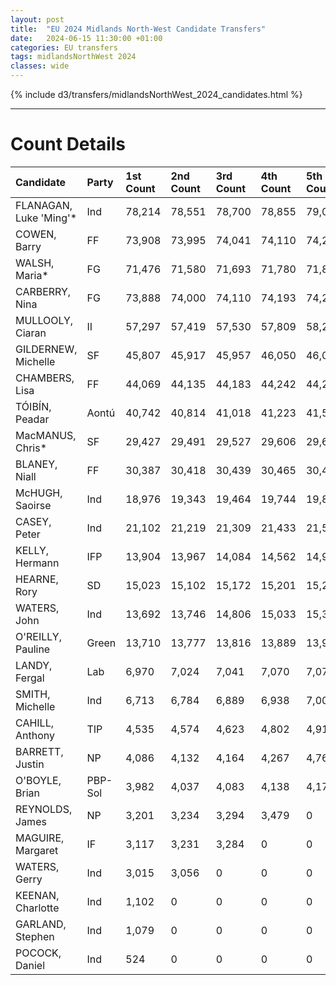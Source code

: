 ```yaml
---
layout: post
title:  "EU 2024 Midlands North-West Candidate Transfers"
date:   2024-06-15 11:30:00 +01:00
categories: EU transfers
tags: midlandsNorthWest 2024
classes: wide
---
```


{% include d3/transfers/midlandsNorthWest_2024_candidates.html %}

<hr>

# Count Details

 |Candidate              | Party   | 1st Count   | 2nd Count   | 3rd Count   | 4th Count   | 5th Count   | 6th Count   | 7th Count   | 8th Count   | 9th Count   | 10th Count   | 11th Count   | 12th Count   | 13th Count   | 14th Count   | 15th Count   | 16th Count   | 17th Count   | 18th Count   | 19th Count   | 20th Count   | 21st Count   |
|:-----------------------|:--------|:------------|:------------|:------------|:------------|:------------|:------------|:------------|:------------|:------------|:-------------|:-------------|:-------------|:-------------|:-------------|:-------------|:-------------|:-------------|:-------------|:-------------|:-------------|:-------------|
| FLANAGAN, Luke 'Ming'* | Ind     | 78,214      | 78,551      | 78,700      | 78,855      | 79,019      | 79,582      | 79,842      | 80,484      | 81,122      | 81,663       | 82,856       | 84,665       | 88,033       | 89,660       | 95,314       | 103,653      | 106,461      | 110,533      | 118,754      | 118,754      | 113,323      |
| COWEN, Barry           | FF      | 73,908      | 73,995      | 74,041      | 74,110      | 74,204      | 74,237      | 74,326      | 74,488      | 74,603      | 74,830       | 75,328       | 75,594       | 76,326       | 76,545       | 78,208       | 78,841       | 84,965       | 85,592       | 89,449       | 115,977      | 115,977      |
| WALSH, Maria*          | FG      | 71,476      | 71,580      | 71,693      | 71,780      | 71,879      | 72,027      | 72,067      | 72,174      | 72,415      | 73,096       | 75,834       | 76,491       | 78,058       | 78,214       | 79,320       | 83,070       | 84,945       | 86,411       | 90,025       | 100,464      | 100,791      |
| CARBERRY, Nina         | FG      | 73,888      | 74,000      | 74,110      | 74,193      | 74,286      | 74,349      | 74,592      | 74,955      | 75,090      | 75,672       | 76,946       | 77,205       | 78,474       | 78,717       | 80,364       | 82,086       | 86,268       | 86,865       | 90,842       | 98,118       | 98,872       |
| MULLOOLY, Ciaran       | II      | 57,297      | 57,419      | 57,530      | 57,809      | 58,260      | 58,396      | 58,513      | 58,802      | 59,606      | 59,931       | 60,409       | 61,888       | 62,598       | 65,619       | 68,663       | 71,107       | 71,933       | 73,101       | 83,194       | 86,689       | 88,177       |
| GILDERNEW, Michelle    | SF      | 45,807      | 45,917      | 45,957      | 46,050      | 46,093      | 46,383      | 46,485      | 46,826      | 47,032      | 47,345       | 47,833       | 48,074       | 49,584       | 50,151       | 51,254       | 53,129       | 54,103       | 74,795       | 79,398       | 81,639       | 82,723       |
| CHAMBERS, Lisa         | FF      | 44,069      | 44,135      | 44,183      | 44,242      | 44,297      | 44,355      | 44,474      | 44,753      | 44,900      | 45,212       | 46,200       | 46,424       | 47,296       | 47,416       | 48,578       | 50,648       | 59,664       | 60,537       | 62,818       | 0            | 0            |
| TÓIBÍN, Peadar         | Aontú   | 40,742      | 40,814      | 41,018      | 41,223      | 41,564      | 41,696      | 41,878      | 42,089      | 42,839      | 43,046       | 43,641       | 46,447       | 47,057       | 50,735       | 53,222       | 54,531       | 55,399       | 56,633       | 0            | 0            | 0            |
| MacMANUS, Chris*       | SF      | 29,427      | 29,491      | 29,527      | 29,606      | 29,667      | 30,053      | 30,107      | 30,212      | 30,408      | 30,663       | 31,045       | 31,387       | 32,333       | 32,889       | 33,616       | 35,235       | 36,157       | 0            | 0            | 0            | 0            |
| BLANEY, Niall          | FF      | 30,387      | 30,418      | 30,439      | 30,465      | 30,492      | 30,523      | 31,118      | 31,281      | 31,356      | 31,484       | 31,696       | 31,850       | 32,085       | 32,205       | 33,598       | 34,074       | 0            | 0            | 0            | 0            | 0            |
| McHUGH, Saoirse        | Ind     | 18,976      | 19,343      | 19,464      | 19,744      | 19,802      | 20,360      | 20,414      | 20,546      | 21,049      | 21,547       | 23,848       | 24,801       | 29,234       | 29,928       | 31,519       | 0            | 0            | 0            | 0            | 0            | 0            |
| CASEY, Peter           | Ind     | 21,102      | 21,219      | 21,309      | 21,433      | 21,586      | 21,654      | 22,014      | 22,994      | 23,437      | 23,535       | 23,643       | 25,054       | 25,275       | 28,497       | 0            | 0            | 0            | 0            | 0            | 0            | 0            |
| KELLY, Hermann         | IFP     | 13,904      | 13,967      | 14,084      | 14,562      | 14,950      | 15,003      | 15,550      | 16,543      | 17,210      | 17,273       | 17,313       | 20,885       | 21,029       | 0            | 0            | 0            | 0            | 0            | 0            | 0            | 0            |
| HEARNE, Rory           | SD      | 15,023      | 15,102      | 15,172      | 15,201      | 15,210      | 15,825      | 15,852      | 15,942      | 15,977      | 16,926       | 19,202       | 19,279       | 0            | 0            | 0            | 0            | 0            | 0            | 0            | 0            | 0            |
| WATERS, John           | Ind     | 13,692      | 13,746      | 14,806      | 15,033      | 15,384      | 15,498      | 15,768      | 16,009      | 17,019      | 17,088       | 17,206       | 0            | 0            | 0            | 0            | 0            | 0            | 0            | 0            | 0            | 0            |
| O'REILLY, Pauline      | Green   | 13,710      | 13,777      | 13,816      | 13,889      | 13,917      | 14,157      | 14,170      | 14,220      | 14,253      | 15,283       | 0            | 0            | 0            | 0            | 0            | 0            | 0            | 0            | 0            | 0            | 0            |
| LANDY, Fergal          | Lab     | 6,970       | 7,024       | 7,041       | 7,070       | 7,078       | 7,236       | 7,246       | 7,321       | 7,350       | 0            | 0            | 0            | 0            | 0            | 0            | 0            | 0            | 0            | 0            | 0            | 0            |
| SMITH, Michelle        | Ind     | 6,713       | 6,784       | 6,889       | 6,938       | 7,000       | 7,032       | 7,050       | 7,102       | 0           | 0            | 0            | 0            | 0            | 0            | 0            | 0            | 0            | 0            | 0            | 0            | 0            |
| CAHILL, Anthony        | TIP     | 4,535       | 4,574       | 4,623       | 4,802       | 4,910       | 4,978       | 6,124       | 0           | 0           | 0            | 0            | 0            | 0            | 0            | 0            | 0            | 0            | 0            | 0            | 0            | 0            |
| BARRETT, Justin        | NP      | 4,086       | 4,132       | 4,164       | 4,267       | 4,769       | 4,791       | 0           | 0           | 0           | 0            | 0            | 0            | 0            | 0            | 0            | 0            | 0            | 0            | 0            | 0            | 0            |
| O'BOYLE, Brian         | PBP-Sol | 3,982       | 4,037       | 4,083       | 4,138       | 4,170       | 0           | 0           | 0           | 0           | 0            | 0            | 0            | 0            | 0            | 0            | 0            | 0            | 0            | 0            | 0            | 0            |
| REYNOLDS, James        | NP      | 3,201       | 3,234       | 3,294       | 3,479       | 0           | 0           | 0           | 0           | 0           | 0            | 0            | 0            | 0            | 0            | 0            | 0            | 0            | 0            | 0            | 0            | 0            |
| MAGUIRE, Margaret      | IF      | 3,117       | 3,231       | 3,284       | 0           | 0           | 0           | 0           | 0           | 0           | 0            | 0            | 0            | 0            | 0            | 0            | 0            | 0            | 0            | 0            | 0            | 0            |
| WATERS, Gerry          | Ind     | 3,015       | 3,056       | 0           | 0           | 0           | 0           | 0           | 0           | 0           | 0            | 0            | 0            | 0            | 0            | 0            | 0            | 0            | 0            | 0            | 0            | 0            |
| KEENAN, Charlotte      | Ind     | 1,102       | 0           | 0           | 0           | 0           | 0           | 0           | 0           | 0           | 0            | 0            | 0            | 0            | 0            | 0            | 0            | 0            | 0            | 0            | 0            | 0            |
| GARLAND, Stephen       | Ind     | 1,079       | 0           | 0           | 0           | 0           | 0           | 0           | 0           | 0           | 0            | 0            | 0            | 0            | 0            | 0            | 0            | 0            | 0            | 0            | 0            | 0            |
| POCOCK, Daniel         | Ind     | 524         | 0           | 0           | 0           | 0           | 0           | 0           | 0           | 0           | 0            | 0            | 0            | 0            | 0            | 0            | 0            | 0            | 0            | 0            | 0            | 0            |